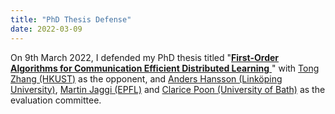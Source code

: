 ```yaml
---
title: "PhD Thesis Defense"
date: 2022-03-09
---
```


On 9th March 2022, I defended my PhD thesis titled "[__First-Order Algorithms for Communication Efficient Distributed Learning__
](http://www.diva-portal.org/smash/record.jsf?pid=diva2%3A1638803&dswid=-2061)" with [Tong Zhang (HKUST)](http://tongzhang-ml.org/) as the opponent, and [Anders Hansson (Linköping University)](https://liu.se/en/employee/andha17), [Martin Jaggi (EPFL)](https://people.epfl.ch/martin.jaggi) and [Clarice Poon (University of Bath)](https://cmhsp2.github.io/) as the evaluation committee. 



